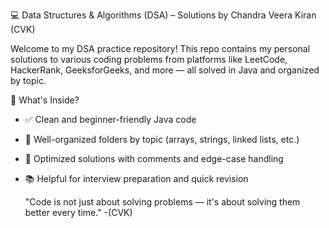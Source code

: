  💻 Data Structures & Algorithms (DSA) – Solutions by Chandra Veera Kiran (CVK)

Welcome to my DSA practice repository! This repo contains my personal solutions to various coding problems from platforms like LeetCode, HackerRank, GeeksforGeeks, and more — all solved in Java and organized by topic.



📌 What's Inside?

- ✅ Clean and beginner-friendly Java code
- 📁 Well-organized folders by topic (arrays, strings, linked lists, etc.)
- 🧠 Optimized solutions with comments and edge-case handling
- 📚 Helpful for interview preparation and quick revision



   "Code is not just about solving problems — it's about solving them better every time."
                                                                            -(CVK)
